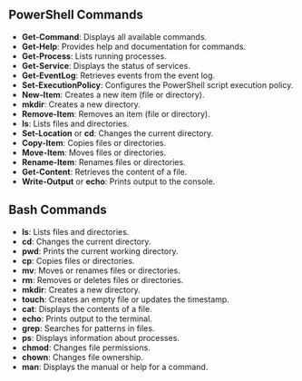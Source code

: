 ## PowerShell Commands
- **Get-Command**: Displays all available commands.
- **Get-Help**: Provides help and documentation for commands.
- **Get-Process**: Lists running processes.
- **Get-Service**: Displays the status of services.
- **Get-EventLog**: Retrieves events from the event log.
- **Set-ExecutionPolicy**: Configures the PowerShell script execution policy.
- **New-Item**: Creates a new item (file or directory).
- **mkdir**: Creates a new directory.
- **Remove-Item**: Removes an item (file or directory).
- **ls**: Lists files and directories.
- **Set-Location** or **cd**: Changes the current directory.
- **Copy-Item**: Copies files or directories.
- **Move-Item**: Moves files or directories.
- **Rename-Item**: Renames files or directories.
- **Get-Content**: Retrieves the content of a file.
- **Write-Output** or **echo**: Prints output to the console.

## Bash Commands
- **ls**: Lists files and directories.
- **cd**: Changes the current directory.
- **pwd**: Prints the current working directory.
- **cp**: Copies files or directories.
- **mv**: Moves or renames files or directories.
- **rm**: Removes or deletes files or directories.
- **mkdir**: Creates a new directory.
- **touch**: Creates an empty file or updates the timestamp.
- **cat**: Displays the contents of a file.
- **echo**: Prints output to the terminal.
- **grep**: Searches for patterns in files.
- **ps**: Displays information about processes.
- **chmod**: Changes file permissions.
- **chown**: Changes file ownership.
- **man**: Displays the manual or help for a command.